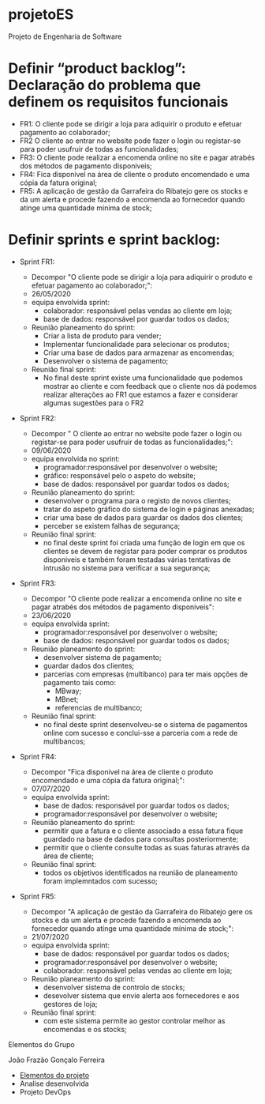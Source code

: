 # projetoES
Projeto de Engenharia de Software

# Definir “product backlog”: Declaração do problema que definem os requisitos funcionais

- FR1: O cliente pode se dirigir a loja para adiquirir o produto e efetuar pagamento ao colaborador;
- FR2  O cliente ao entrar no website pode fazer o login ou registar-se para poder usufruir de todas as funcionalidades;
- FR3: O cliente pode realizar a encomenda online no site e pagar atrabés dos métodos de pagamento disponiveis; 
- FR4: Fica disponivel na área de cliente o produto encomendado e uma cópia da fatura original;
- FR5: A aplicação de gestão da Garrafeira do Ribatejo gere os stocks e da um alerta e procede fazendo a encomenda ao fornecedor quando atinge uma quantidade mínima de stock;

# Definir sprints e sprint backlog: 
- Sprint FR1:
	- Decompor "O cliente pode se dirigir a loja para adiquirir o produto e efetuar pagamento ao colaborador;":
	- 26/05/2020
	- equipa envolvida sprint:
		- colaborador: responsável pelas vendas ao cliente em loja;
		- base de dados: responsável por guardar todos os dados;
	- Reunião planeamento do sprint:
		- Criar a lista de produto para vender;
		- Implementar funcionalidade para selecionar os produtos;
		- Criar uma base de dados para armazenar as encomendas;
		- Desenvolver o sistema de pagamento;
	- Reunião final sprint:
		- No final deste sprint existe uma funcionalidade que podemos mostrar ao cliente e com feedback que o cliente nos dá podemos realizar alterações ao FR1 que estamos a fazer e considerar algumas sugestões para o FR2


- Sprint FR2:
	- Decompor " O cliente ao entrar no website pode fazer o login ou registar-se para poder usufruir de todas as funcionalidades;":
	- 09/06/2020
	- equipa envolvida no sprint:
		- programador:responsável por desenvolver o website;
		- gráfico: responsável pelo o aspeto do website;
		- base de dados: responsável por guardar todos os dados;
	- Reunião planeamento do sprint:
		- desenvolver o programa para o registo de novos clientes;
		- tratar do aspeto gráfico do sistema de login e páginas anexadas;
		- criar uma base de dados para guardar os dados dos clientes;
	    - perceber se existem falhas de segurança;
	- Reunião final sprint:
		- no final deste sprint foi criada uma função de login em que os clientes se devem de registar para poder comprar os produtos disponiveis e também foram testadas várias tentativas de intrusão no sistema para verificar a sua segurança;


- Sprint FR3:
	- Decompor "O cliente pode realizar a encomenda online no site e pagar atrabés dos métodos de pagamento disponiveis":
	- 23/06/2020
  	- equipa envolvida sprint:
  		- programador:responsável por desenvolver o website;
  		- base de dados: responsável por guardar todos os dados;
  	- Reunião planeamento do sprint:
  		- desenvolver sistema de pagamento;
  		- guardar dados dos clientes;
  		- parcerias com empresas (multibanco) para ter mais opções de pagamento tais como:
  			- MBway;
  			- MBnet;
  			- referencias de multibanco;
  	- Reunião final sprint:
  		- no final deste sprint desenvolveu-se o sistema de pagamentos online com sucesso e conclui-sse a parceria com a rede de multibancos;


- Sprint FR4:
 	- Decompor "Fica disponivel na área de cliente o produto encomendado e uma cópia da fatura original;":
 	- 07/07/2020
	- equipa envolvida sprint:
		- base de dados: responsável por guardar todos os dados;
		- programador:responsável por desenvolver o website;
	- Reunião planeamento do sprint:
		- permitir que a fatura e o cliente associado a essa fatura fique guardado na base de dados para consultas posteriormente;
		- permitir que o cliente consulte todas as suas faturas através da área de cliente;
	- Reunião final sprint:
  		- todos os objetivos identificados na reunião de planeamento foram implemntados com sucesso;


- Sprint FR5:
	- Decompor "A aplicação de gestão da Garrafeira do Ribatejo gere os stocks e da um alerta e procede fazendo a encomenda ao fornecedor quando atinge uma quantidade mínima de stock;":
 	- 21/07/2020
	- equipa envolvida sprint:
		- base de dados: responsável por guardar todos os dados;
		- programador:responsável por desenvolver o website;
		- colaborador: responsável pelas vendas ao cliente em loja;
	- Reunião planeamento do sprint:
		- desenvolver sistema de controlo de stocks;
		- desevolver sistema que envie alerta aos fornecedores e aos gestores de loja;
	- Reunião final sprint:
  		- com este sistema permite ao gestor controlar melhor as encomendas e os stocks;


Elementos do Grupo

João Frazão
Gonçalo Ferreira


- [Elementos do projeto](1.ElementosProjeto/README.md)
- Analise desenvolvida
- Projeto DevOps

